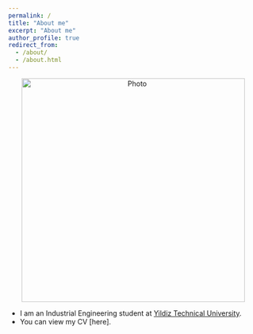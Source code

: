 ```yaml
---
permalink: /
title: "About me"
excerpt: "About me"
author_profile: true
redirect_from: 
  - /about/
  - /about.html
---
```


<p align="center">
  <img src="https://alpbasarann.github.io/images/profile2.png?raw=true" alt="Photo" style="width: 450px;"/> 
</p>

* I am an Industrial Engineering student at [Yildiz Technical University](http://www.yildiz.edu.tr/).
* You can view my CV [here].


